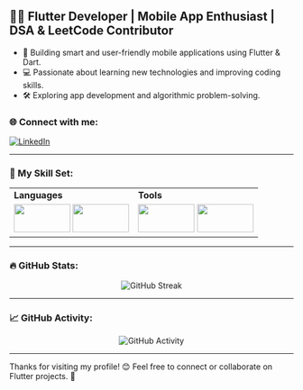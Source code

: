 ## 👨‍💻 Flutter Developer | Mobile App Enthusiast | DSA & LeetCode Contributor

- 📱 Building smart and user-friendly mobile applications using Flutter & Dart.
- 💻 Passionate about learning new technologies and improving coding skills.
- 🛠️ Exploring app development and algorithmic problem-solving.

### 🌐 Connect with me:
[![LinkedIn](https://img.shields.io/badge/-LinkedIn-blue?style=flat-square&logo=LinkedIn&logoColor=white)](https://www.linkedin.com/in/hamza-ashraf-20a40826b)

---

### 🧰 My Skill Set:

<table>
  <tr>
    <td><b>Languages</b></td>
    <td><b>Tools</b></td>
  </tr>
  <tr>
    <td>
      <img src="https://img.shields.io/badge/-Flutter-02569B?style=flat&logo=flutter&logoColor=white" width="100" height="50">
      <img src="https://img.shields.io/badge/-Dart-0175C2?style=flat&logo=dart&logoColor=white" width="100" height="50">
    </td>
    <td>
      <img src="https://img.shields.io/badge/-VS%20Code-007ACC?style=flat&logo=visual-studio-code&logoColor=white" width="100" height="50">
      <img src="https://img.shields.io/badge/-Git-F05032?style=flat&logo=git&logoColor=white" width="100" height="50">
    </td>
  </tr>
</table>

---

### 🔥 GitHub Stats:
<p align="center">
  <img src="https://github-readme-streak-stats.herokuapp.com/?user=Hamzah660660&theme=dark&hide_border=true" alt="GitHub Streak">
</p>

---

### 📈 GitHub Activity:
<p align="center">
  <img src="https://github-readme-activity-graph.vercel.app/graph?username=Hamzah660660&theme=react&hide_border=true" alt="GitHub Activity">
</p>

---

Thanks for visiting my profile! 😊 Feel free to connect or collaborate on Flutter projects. 🌱
